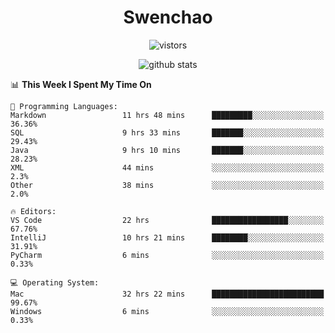 <h1 align="center">Swenchao</h3>

<p align="center">
  <img src="https://visitor-badge.glitch.me/badge?page_id=Swenchao" alt="vistors" />
</p>

<p align="center">
  <img src="https://github-readme-stats.vercel.app/api?username=Swenchao&count_private=true&show_icons=true&theme=vue-dark&hide_title=true" alt="github stats" />
</p>

<!--START_SECTION:waka-->
📊 **This Week I Spent My Time On** 

```text
💬 Programming Languages: 
Markdown                 11 hrs 48 mins      █████████░░░░░░░░░░░░░░░░   36.36% 
SQL                      9 hrs 33 mins       ███████░░░░░░░░░░░░░░░░░░   29.43% 
Java                     9 hrs 10 mins       ███████░░░░░░░░░░░░░░░░░░   28.23% 
XML                      44 mins             ░░░░░░░░░░░░░░░░░░░░░░░░░   2.3% 
Other                    38 mins             ░░░░░░░░░░░░░░░░░░░░░░░░░   2.0%

🔥 Editors: 
VS Code                  22 hrs              █████████████████░░░░░░░░   67.76% 
IntelliJ                 10 hrs 21 mins      ████████░░░░░░░░░░░░░░░░░   31.91% 
PyCharm                  6 mins              ░░░░░░░░░░░░░░░░░░░░░░░░░   0.33%

💻 Operating System: 
Mac                      32 hrs 22 mins      █████████████████████████   99.67% 
Windows                  6 mins              ░░░░░░░░░░░░░░░░░░░░░░░░░   0.33%

```


<!--END_SECTION:waka-->
